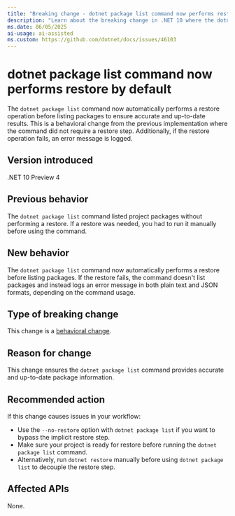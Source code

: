 ```yaml
---
title: "Breaking change - dotnet package list command now performs restore by default"
description: "Learn about the breaking change in .NET 10 where the dotnet package list command now performs a restore before listing packages."
ms.date: 06/05/2025
ai-usage: ai-assisted
ms.custom: https://github.com/dotnet/docs/issues/46103
---
```


# dotnet package list command now performs restore by default

The `dotnet package list` command now automatically performs a restore operation before listing packages to ensure accurate and up-to-date results. This is a behavioral change from the previous implementation where the command did not require a restore step. Additionally, if the restore operation fails, an error message is logged.

## Version introduced

.NET 10 Preview 4

## Previous behavior

The `dotnet package list` command listed project packages without performing a restore. If a restore was needed, you had to run it manually before using the command.

## New behavior

The `dotnet package list` command now automatically performs a restore before listing packages. If the restore fails, the command doesn't list packages and instead logs an error message in both plain text and JSON formats, depending on the command usage.

## Type of breaking change

This change is a [behavioral change](../../categories.md#behavioral-change).

## Reason for change

This change ensures the `dotnet package list` command provides accurate and up-to-date package information.

## Recommended action

If this change causes issues in your workflow:

- Use the `--no-restore` option with `dotnet package list` if you want to bypass the implicit restore step.
- Make sure your project is ready for restore before running the `dotnet package list` command.
- Alternatively, run `dotnet restore` manually before using `dotnet package list` to decouple the restore step.

## Affected APIs

None.
